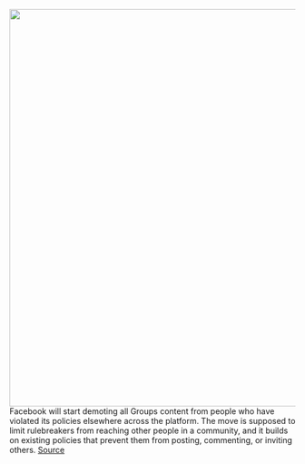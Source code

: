 <img src='https://cdn.vox-cdn.com/thumbor/3KtJjxHKwxEjVcYNEHusilnzH9A=/0x0:2040x1360/1200x800/filters:focal(857x517:1183x843)/cdn.vox-cdn.com/uploads/chorus_image/image/70021135/mdoying_180118_2249_facebook_0708stills.0.jpg' width='700px' /><br/>
Facebook will start demoting all Groups content from people who have violated its policies elsewhere across the platform. The move is supposed to limit rulebreakers from reaching other people in a community, and it builds on existing policies that prevent them from posting, commenting, or inviting others.
<a href='https://www.theverge.com/2021/10/20/22736301/facebook-demote-groups-content-policy-violations-update'> Source <a/>